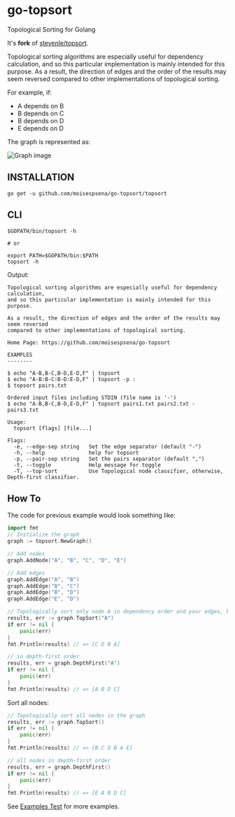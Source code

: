 # go-topsort

Topological Sorting for Golang

It's **fork** of [stevenle/topsort](https://github.com/stevenle/topsort).

Topological sorting algorithms are especially useful for dependency calculation, and so this particular implementation is mainly intended for this purpose. As a result, the direction of edges and the order of the results may seem reversed compared to other implementations of topological sorting.

For example, if:

* A depends on B
* B depends on C
* B depends on D
* E depends on D

The graph is represented as:

![Graph image](https://www.planttext.com/plantuml/img/SoWkIImgAStDuKh9J2zABCXGS5Uevb800aS5NJi59p3J2SHqHZ1Tm4nN2BDMWSiXDIy5Q0G0)

## INSTALLATION

```go get -u github.com/moisespsena/go-topsort/topsort```

## CLI

```
$GOPATH/bin/topsort -h

# or

export PATH=$GOPATH/bin:$PATH
topsort -h
```

Output:

```
Topological sorting algorithms are especially useful for dependency calculation, 
and so this particular implementation is mainly intended for this purpose. 

As a result, the direction of edges and the order of the results may seem reversed 
compared to other implementations of topological sorting.

Home Page: https://github.com/moisespsena/go-topsort

EXAMPLES
--------

$ echo "A-B,B-C,B-D,E-D,F" | topsort
$ echo "A-B:B-C:B-D:E-D,F" | topsort -p :
$ topsort pairs.txt

Ordered input files including STDIN (file name is '-')
$ echo "A-B,B-C,B-D,E-D,F" | topsort pairs1.txt pairs2.txt - pairs3.txt

Usage:
  topsort [flags] [file...]

Flags:
  -e, --edge-sep string   Set the edge separator (default "-")
  -h, --help              help for topsort
  -p, --pair-sep string   Set the pairs separator (default ",")
  -t, --toggle            Help message for toggle
  -T, --top-sort          Use Topological node classifier, otherwise, Depth-first classifier.

```

## How To

The code for previous example would look something like:

```go
import fmt
// Initialize the graph
graph := topsort.NewGraph()

// Add nodes
graph.AddNode("A", "B", "C", "D", "E")

// Add edges
graph.AddEdge("A", "B")
graph.AddEdge("B", "C")
graph.AddEdge("B", "D")
graph.AddEdge("E", "D")

// Topologically sort only node A in dependency order and your edges, but not sort D and E.
results, err := graph.TopSort("A")
if err != nil {
    panic(err)
}
fmt.Println(results) // => [C D B A]

// in depth-first order
results, err = graph.DepthFirst("A")
if err != nil {
    panic(err)
}
fmt.Println(results) // => [A B D C]
```

Sort all nodes:

```go
// Topologically sort all nodes in the graph
results, err := graph.TopSort()
if err != nil {
    panic(err)
}
fmt.Println(results) // => [B C D B A E]

// all nodes in depth-first order
results, err = graph.DepthFirst()
if err != nil {
    panic(err)
}
fmt.Println(results) // => [E A B D C]
```
See [Examples Test](examples_test.go) for more examples.
